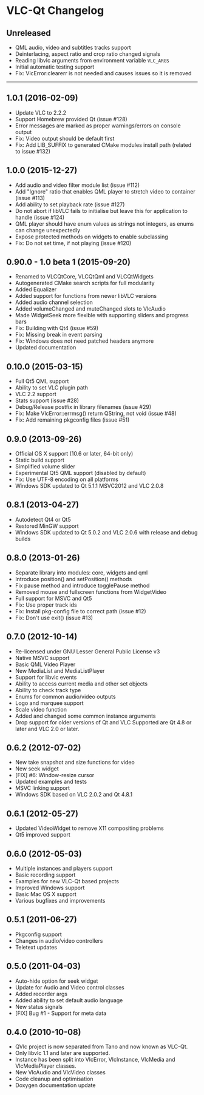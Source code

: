 # VLC-Qt Changelog

## Unreleased
 - QML audio, video and subtitles tracks support
 - Deinterlacing, aspect ratio and crop ratio changed signals
 - Reading libvlc arguments from environment variable `VLC_ARGS`
 - Initial automatic testing support
 - Fix: VlcError:clearerr is not needed and causes issues so it is removed

---

## 1.0.1 (2016-02-09)
 - Update VLC to 2.2.2
 - Support Homebrew provided Qt (issue #128)
 - Error messages are marked as proper warnings/errors on console output
 - Fix: Video output should be default first
 - Fix: Add LIB_SUFFIX to generated CMake modules install path (related to issue #132)

## 1.0.0 (2015-12-27)
 - Add audio and video filter module list (issue #112)
 - Add "Ignore" ratio that enables QML player to stretch video to container (issue #113)
 - Add ability to set playback rate (issue #127)
 - Do not abort if libVLC fails to initialise but leave this for application to handle (issue #124)
 - QML player should have enum values as strings not integers, as enums can change unexpectedly
 - Expose protected methods on widgets to enable subclassing
 - Fix: Do not set time, if not playing (issue #120)

## 0.90.0 - 1.0 beta 1 (2015-09-20)
 - Renamed to VLCQtCore, VLCQtQml and VLCQtWidgets
 - Autogenerated CMake search scripts for full modularity
 - Added Equalizer
 - Added support for functions from newer libVLC versions
 - Added audio channel selection
 - Added volumeChanged and muteChanged slots to VlcAudio
 - Made WidgetSeek more flexible with supporting sliders and progress bars
 - Fix: Building with Qt4 (issue #59)
 - Fix: Missing break in event parsing
 - Fix: Windows does not need patched headers anymore
 - Updated documentation

## 0.10.0 (2015-03-15)
 - Full Qt5 QML support
 - Ability to set VLC plugin path
 - VLC 2.2 support
 - Stats support (issue #28)
 - Debug/Release postfix in library filenames (issue #29)
 - Fix: Make VlcError::errmsg() return QString, not void (issue #48)
 - Fix: Add remaining pkgconfig files (issue #51)

## 0.9.0 (2013-09-26)
 - Official OS X support (10.6 or later, 64-bit only)
 - Static build support
 - Simplified volume slider
 - Experimental Qt5 QML support (disabled by default)
 - Fix: Use UTF-8 encoding on all platforms
 - Windows SDK updated to Qt 5.1.1 MSVC2012 and VLC 2.0.8

## 0.8.1 (2013-04-27)
 - Autodetect Qt4 or Qt5
 - Restored MinGW support
 - Windows SDK updated to Qt 5.0.2 and VLC 2.0.6 with release and debug builds

## 0.8.0 (2013-01-26)
  - Separate library into modules: core, widgets and qml
  - Introduce position() and setPosition() methods
  - Fix pause method and introduce togglePause method
  - Removed mouse and fullscreen functions from WidgetVideo
  - Full support for MSVC and Qt5
  - Fix: Use proper track ids
  - Fix: Install pkg-config file to correct path (issue #12)
  - Fix: Don't use exit() (issue #13)

## 0.7.0 (2012-10-14)
  - Re-licensed under GNU Lesser General Public License v3
  - Native MSVC support
  - Basic QML Video Player
  - New MediaList and MediaListPlayer
  - Support for libvlc events
  - Ability to access current media and other set objects
  - Ability to check track type
  - Enums for common audio/video outputs
  - Logo and marquee support
  - Scale video function
  - Added and changed some common instance arguments
  - Drop support for older versions of Qt and VLC
    Supported are Qt 4.8 or later and VLC 2.0 or later.

## 0.6.2 (2012-07-02)
  - New take snapshot and size functions for video
  - New seek widget
  - [FIX] #6: Window-resize cursor
  - Updated examples and tests
  - MSVC linking support
  - Windows SDK based on VLC 2.0.2 and Qt 4.8.1

## 0.6.1 (2012-05-27)
  - Updated VideoWidget to remove X11 compositing problems
  - Qt5 improved support

## 0.6.0 (2012-05-03)
  - Multiple instances and players support
  - Basic recording support
  - Examples for new VLC-Qt based projects
  - Improved Windows support
  - Basic Mac OS X support
  - Various bugfixes and improvements

## 0.5.1 (2011-06-27)
  - Pkgconfig support
  - Changes in audio/video controllers
  - Teletext updates

## 0.5.0 (2011-04-03)
  - Auto-hide option for seek widget
  - Update for Audio and Video control classes
  - Added recorder args
  - Added ability to set default audio language
  - New status signals
  - [FIX] Bug #1 - Support for meta data

## 0.4.0 (2010-10-08)
  - QVlc project is now separated from Tano and now known as VLC-Qt.
  - Only libvlc 1.1 and later are supported.
  - Instance has been split into VlcError, VlcInstance, VlcMedia and VlcMediaPlayer classes.
  - New VlcAudio and VlcVideo classes
  - Code cleanup and optimisation
  - Doxygen documentation update
